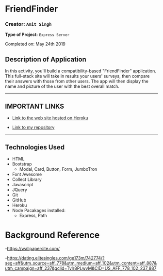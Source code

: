 # FriendFinder

### **Creator:** `Amit Singh`
**Type of Project:** `Express Server`

Completed on: May 24th 2019

## Description of Application
In this activity, you'll build a compatibility-based "FriendFinder" application. This full-stack site will take in results your users' surveys, then compare their answers with those from other users. The app will then display the name and picture of the user with the best overall match.

- - -
## IMPORTANT LINKS

* [Link to the web site hosted on Heroku]()

* [Link to my repository](https://github.com/amitsinghgh19/FriendFinder.git)

- - - 

## Technologies Used
- HTML
- Bootstrap
    - Modal, Card, Button, Form, JumboTron
- Font Awesome
- Collect Library
- Javascript
- JQuery
- Git
- GitHub
- Heroku
- Node Pacakages installed:
    - Express, Path


# Background Reference
-https://wallpapersite.com/

-https://dating.elitesingles.com/ge173m/742774/?seg=aff&utm_source=aff_778&utm_medium=aff_102&utm_content=aff_887&utm_campaign=aff_237&gclid=Tvlr8PLwvM&CID=US_AFF_778_102_237_887